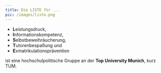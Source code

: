 ```yaml
---
title: Die LISTE für ...
pic: /images/liste.png
---
```

* **L**eistungsdruck,
* **I**nformationskompetenz,
* **S**elbstbeweihräucherung,
* **T**utorenbespaßung und
* **E**xmatrikulationsprävention

ist eine hochschulpolitische Gruppe an der **Top University Munich**, kurz TUM.

